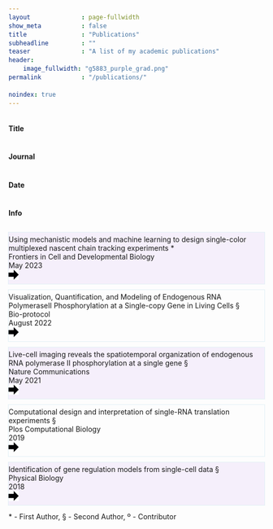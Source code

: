```yaml
---
layout              : page-fullwidth
show_meta           : false
title               : "Publications"
subheadline         : ""
teaser              : "A list of my academic publications"
header:
    image_fullwidth: "g5883_purple_grad.png"
permalink           : "/publications/"

noindex: true
---
```


<div class="row">
  <div class="large-5 columns"> <h4> Title  </h4> </div>
  <div class="large-2 columns">  <h4> Journal  </h4> </div>
  <div class="large-1 columns">  <h4> Date  </h4> </div>
  <div class="large-1 columns">  <h4> Info  </h4> </div>
</div>



<div class="row" style="outline:0.01em solid #e1f0f5; margin-top: 12px; padding-top: 5px; padding-bottom: 5px;   background: rgba(174, 114, 237, 0.10);">
  <div class="large-5 columns">Using mechanistic models and machine learning to design single-color multiplexed nascent chain tracking experiments * </div>
  <div class="large-2 columns"> Frontiers in Cell and Developmental Biology </div>
  <div class="large-1 columns"> May 2023 </div>
  <div class="large-1 columns"> <span class='internalicon' onclick="window.location='{{site.url}}{{site.baseurl}}/publications/frontiers_23'"> <img src="../images/next-arrow.svg" width="20" height="20"></span>  </div>

</div>


<div class="row" style="outline:0.01em solid #e1f0f5; margin-top: 12px; padding-top: 5px; padding-bottom: 5px; ">

  <div class="large-5 columns">Visualization, Quantification, and Modeling of Endogenous RNA PolymeraseII Phosphorylation at a Single-copy Gene in Living Cells § </div>
  <div class="large-2 columns"> Bio-protocol </div>
  <div class="large-1 columns">August 2022 </div>
  <div class="large-1 columns"> <span class='internalicon' onclick="window.location='{{site.url}}{{site.baseurl}}/publications/bio_protocol_2022'"> <img src="../images/next-arrow.svg" width="20" height="20"></span></div>

</div>


<div class="row" style="outline:0.01em solid #e1f0f5; margin-top: 12px; padding-top: 5px; padding-bottom: 5px;   background: rgba(174, 114, 237, 0.10);">

  <div class="large-5 columns">Live-cell imaging reveals the spatiotemporal organization of endogenous RNA polymerase II phosphorylation at a single gene § </div>
  <div class="large-2 columns"> Nature Communications </div>
  <div class="large-1 columns">May 2021 </div>
  <div class="large-1 columns"> <span class='internalicon' onclick="window.location='{{site.url}}{{site.baseurl}}/publications/nature_comm_2021'"><img src="../images/next-arrow.svg" width="20" height="20"> </span>  </div>
</div>



<div class="row" style="outline:0.01em solid #e1f0f5; margin-top: 12px; padding-top: 5px; padding-bottom: 5px; " >

  <div class="large-5 columns"> Computational design and interpretation of single-RNA translation experiments § </div>
  <div class="large-2 columns"> Plos Computational Biology </div>
  <div class="large-1 columns"> 2019 </div>
  <div class="large-1 columns"><span class='internalicon' onclick="window.location='{{site.url}}{{site.baseurl}}/publications/plos_computational_2019'"><img src="../images/next-arrow.svg" width="20" height="20"> </span>  </div>
</div>


<div class="row" style="outline:0.01em solid #e1f0f5; margin-top: 12px; padding-top: 5px; padding-bottom: 5px; background: rgba(174, 114, 237, 0.10);" >

  <div class="large-5 columns"> Identification of gene regulation models from single-cell data § </div>
  <div class="large-2 columns"> Physical Biology </div>
  <div class="large-1 columns"> 2018 </div>
  <div class="large-1 columns"> <span class='internalicon' onclick="window.location='{{site.url}}{{site.baseurl}}/publications/physical_biology_2018'"> <img src="../images/next-arrow.svg" width="20" height="20"></span> </div>
</div>

<div><p>* - First Author,   § - Second Author,  º - Contributor</p></div>

